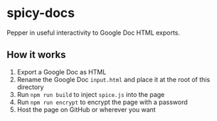 # spicy-docs
Pepper in useful interactivity to Google Doc HTML exports.

## How it works
1. Export a Google Doc as HTML
2. Rename the Google Doc `input.html` and place it at the root of this directory
3. Run `npm run build` to inject `spice.js` into the page
4. Run `npm run encrypt` to encrypt the page with a password
5. Host the page on GitHub or wherever you want